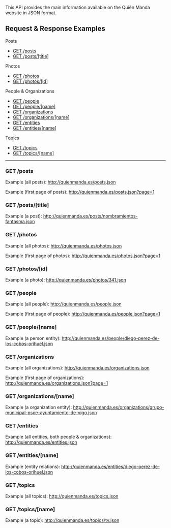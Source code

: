 This API provides the main information available on the Quién Manda website in JSON format.

## Request & Response Examples

Posts

* [GET /posts](#get-posts)
* [GET /posts/[title]](#get-posts-title)

Photos

* [GET /photos](#get-photos)
* [GET /photos/[id]](#get-photos-id)

People & Organizations

* [GET /people](#get-people)
* [GET /people/[name]](#get-people-name)
* [GET /organizations](#get-organizations)
* [GET /organizations/[name]](#get-organizations-name)
* [GET /entities](#get-entities)
* [GET /entities/[name]](#get-entities-name)

Topics

* [GET /topics](#get-topics)
* [GET /topics/[name]](#get-topics-name)

***

### GET /posts

Example (all posts): http://quienmanda.es/posts.json

Example (first page of posts): http://quienmanda.es/posts.json?page=1

### GET /posts/[title]

Example (a post): http://quienmanda.es/posts/nombramientos-fantasma.json

### GET /photos

Example (all photos): http://quienmanda.es/photos.json

Example (first page of photos): http://quienmanda.es/photos.json?page=1

### GET /photos/[id]

Example (a photo): http://quienmanda.es/photos/341.json

### GET /people

Example (all people): http://quienmanda.es/people.json

Example (first page of people): http://quienmanda.es/people.json?page=1

### GET /people/[name]

Example (a person entity): http://quienmanda.es/people/diego-perez-de-los-cobos-orihuel.json

### GET /organizations

Example (all organizations): http://quienmanda.es/organizations.json

Example (first page of organizations): http://quienmanda.es/organizations.json?page=1

### GET /organizations/[name]

Example (a organization entity): http://quienmanda.es/organizations/grupo-municipal-psoe-ayuntamiento-de-vigo.json

### GET /entities

Example (all entities, both people & organizations): http://quienmanda.es/entities.json

### GET /entities/[name]

Example (entity relations): http://quienmanda.es/entities/diego-perez-de-los-cobos-orihuel.json

### GET /topics

Example (all topics): http://quienmanda.es/topics.json

### GET /topics/[name]

Example (a topic): http://quienmanda.es/topics/tv.json

